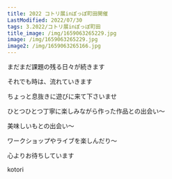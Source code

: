 ```yaml
---
title: 2022 コトリ展inぽっぽ町田開催
LastModified: 2022/07/30
tags: 3.2022/コトリ展inぽっぽ町田
title_image: /img/1659063265229.jpg
image: /img/1659063265229.jpg
image2: /img/1659063265166.jpg
---
```

まだまだ課題の残る日々が続きます

それでも時は、流れていきます

ちょっと息抜きに遊びに来て下さいませ

ひとつひとつ丁寧に楽しみながら作った作品との出会い～

美味しいもとの出会い～

ワークショップやライブを楽しんだり～

心よりお待ちしています

kotori